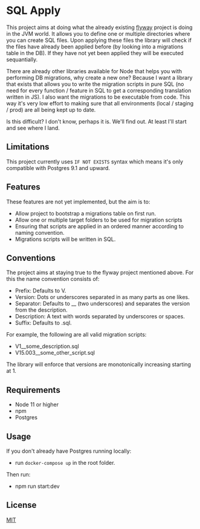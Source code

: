 # SQL Apply

This project aims at doing what the already existing [flyway](https://flywaydb.org/documentation/) project is doing in the JVM world. It allows you to define one or multiple directories where you can create SQL files. Upon applying these files the library will check if the files have already been applied before (by looking into a migrations table in the DB). If they have not yet been applied they will be executed sequantially.

There are already other libraries available for Node that helps you with performing DB migrations, why create a new one? Because I want a library that exists that allows you to write the migration scripts in pure SQL (no need for every function / feature in SQL to get a corresponding translation written in JS). I also want the migrations to be executable from code. This way it's very low effort to making sure that all environments (local / staging / prod) are all being kept up to date.

Is this difficult? I don't know, perhaps it is. We'll find out. At least I'll start and see where I land.

## Limitations

This project currently uses `IF NOT EXISTS` syntax which means it's only compatible with Postgres 9.1 and upward.

## Features

These features are not yet implemented, but the aim is to:

* Allow project to bootstrap a migrations table on first run.
* Allow one or multiple target folders to be used for migration scripts
* Ensuring that scripts are applied in an ordered manner according to naming convention.
* Migrations scripts will be written in SQL.

## Conventions

The project aims at staying true to the flyway project mentioned above. For this the name convention consists of:

* Prefix: Defaults to V.
* Version: Dots or underscores separated in as many parts as one likes.
* Separator: Defaults to __ (two underscores) and separates the version from the description.
* Description: A text with words separated by underscores or spaces.
* Suffix: Defaults to .sql.

For example, the following are all valid migration scripts:

* V1__some_description.sql 
* V15.003__some_other_script.sql

The library will enforce that versions are monotonically increasing starting at 1.

## Requirements

* Node 11 or higher
* npm
* Postgres

## Usage

If you don't already have Postgres running locally:
* run `docker-compose up` in the root folder.

Then run:
* npm run start:dev

## License

[MIT](./LICENSE)
